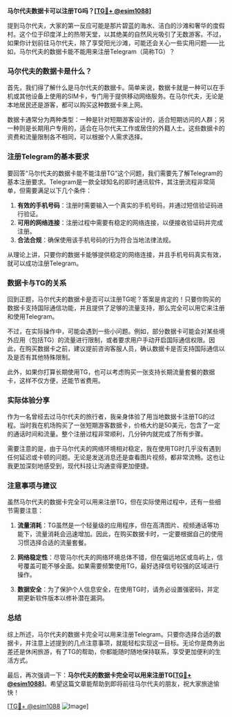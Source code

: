 **马尔代夫数据卡可以注册TG吗？[[TG💪+ @esim1088](https://t.me/s/esim1088)]**

提到马尔代夫，大家的第一反应可能是那片碧蓝的海水、洁白的沙滩和奢华的度假村。这个位于印度洋上的热带天堂，以其绝美的自然风光吸引了无数游客。不过，如果你计划前往马尔代夫，除了享受阳光沙滩，可能还会关心一些实用问题——比如，马尔代夫的数据卡能不能用来注册Telegram（简称TG）？

### 马尔代夫的数据卡是什么？

首先，我们得了解什么是马尔代夫的数据卡。简单来说，数据卡就是一种可以在手机或其他设备上使用的SIM卡，专门用于提供移动网络服务。在马尔代夫，无论是本地居民还是游客，都可以购买这种数据卡来上网。

数据卡通常分为两种类型：一种是针对短期游客设计的，适合短期访问的人群；另一种则是长期用户专用的，适合在马尔代夫工作或居住的外籍人士。这些数据卡的资费和流量限制各不相同，可以根据个人需求选择。

### 注册Telegram的基本要求

要回答“马尔代夫的数据卡能不能注册TG”这个问题，我们需要先了解Telegram的基本注册要求。Telegram是一款全球知名的即时通讯软件，其注册流程非常简单，但需要满足以下几个条件：

1. **有效的手机号码**：注册时需要输入一个真实的手机号码，并通过短信验证码进行验证。
2. **可用的网络连接**：注册过程中需要有稳定的网络连接，以便接收验证码并完成注册。
3. **合法合规**：确保使用该手机号码的行为符合当地法律法规。

从理论上讲，只要你的数据卡能够提供稳定的网络连接，并且手机号码真实有效，就可以成功注册Telegram。

### 数据卡与TG的关系

回到正题，马尔代夫的数据卡是否可以注册TG呢？答案是肯定的！只要你购买的数据卡支持国际通信功能，并且提供了足够的流量支持，那么完全可以用它来注册和使用Telegram。

不过，在实际操作中，可能会遇到一些小问题。例如，部分数据卡可能会对某些境外应用（包括TG）的流量进行限制，或者要求用户手动开启国际通信权限。因此，在购买数据卡之前，建议提前咨询客服人员，确认数据卡是否支持国际通信以及是否有其他特殊限制。

此外，如果你打算长期使用TG，也可以考虑购买一张支持长期流量套餐的数据卡，这样不仅方便，还能节省费用。

### 实际体验分享

作为一名曾经去过马尔代夫的旅行者，我亲身体验了用当地数据卡注册TG的过程。当时我在机场购买了一张短期游客数据卡，价格大约是50美元，包含了一定的通话时间和流量。整个注册过程非常顺利，几分钟内就完成了所有步骤。

需要注意的是，由于马尔代夫的网络环境相对稳定，我在使用TG时几乎没有遇到任何延迟或卡顿的问题。无论是发送消息还是查看图片视频，都非常流畅。这也让我更加深刻地感受到，现代科技让沟通变得更加便捷。

### 注意事项与建议

虽然马尔代夫的数据卡完全可以用来注册TG，但在实际使用过程中，还有一些细节需要注意：

1. **流量消耗**：TG虽然是一个轻量级的应用程序，但在高清图片、视频通话等功能下，流量消耗会迅速增加。因此，在购买数据卡时，一定要根据自己的使用习惯选择合适的流量套餐。
   
2. **网络稳定性**：尽管马尔代夫的网络环境总体不错，但在偏远地区或岛屿上，信号覆盖可能不够全面。如果需要频繁使用TG，最好选择信号较强的区域进行操作。

3. **数据安全**：为了保护个人信息安全，在使用TG时，请务必设置强密码，并定期更新软件版本以修补潜在漏洞。

### 总结

综上所述，马尔代夫的数据卡完全可以用来注册Telegram。只要你选择合适的数据卡，并注意上述提到的几点注意事项，就能轻松实现这一目标。无论你是商务出差还是休闲旅游，有了TG的帮助，你都能随时随地保持联系，享受更加便利的生活方式。

最后，再次强调一下：**马尔代夫的数据卡完全可以用来注册TG[[TG💪+ @esim1088](https://t.me/s/esim1088)]**。希望这篇文章能帮助到即将前往马尔代夫的朋友，祝大家旅途愉快！

[[TG💪+ @esim1088](https://t.me/s/esim1088) ![Image](https://i.postimg.cc/4NQfJmqS/Snipaste-2025-05-13-00-14-12.png)]
